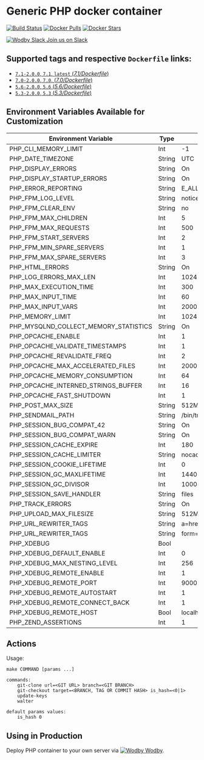 # Generic PHP docker container

[![Build Status](https://travis-ci.org/wodby/php.svg?branch=master)](https://travis-ci.org/wodby/php)
[![Docker Pulls](https://img.shields.io/docker/pulls/wodby/php.svg)](https://hub.docker.com/r/wodby/php)
[![Docker Stars](https://img.shields.io/docker/stars/wodby/php.svg)](https://hub.docker.com/r/wodby/php)

[![Wodby Slack](https://www.google.com/s2/favicons?domain=www.slack.com) Join us on Slack](https://slack.wodby.com/)

## Supported tags and respective `Dockerfile` links:

- [`7.1-2.0.0`, `7.1`, `latest` (*7.1/Dockerfile*)](https://github.com/wodby/php/tree/master/7.1/Dockerfile)
- [`7.0-2.0.0`, `7.0`, (*7.0/Dockerfile*)](https://github.com/wodby/php/tree/master/7.0/Dockerfile)
- [`5.6-2.0.0`, `5.6` (*5.6/Dockerfile*)](https://github.com/wodby/php/tree/master/5.6/Dockerfile)
- [`5.3-2.0.0`, `5.3` (*5.3/Dockerfile*)](https://github.com/wodby/php/tree/master/5.3/Dockerfile)

## Environment Variables Available for Customization

| Environment Variable | Type | Default Value | Description |
| -------------------- | -----| ------------- | ----------- |
| PHP_CLI_MEMORY_LIMIT                  | Int    | -1        | |
| PHP_DATE_TIMEZONE                     | String | UTC       | |
| PHP_DISPLAY_ERRORS                    | String | On        | |
| PHP_DISPLAY_STARTUP_ERRORS            | String | On        | |
| PHP_ERROR_REPORTING                   | String | E_ALL     | |
| PHP_FPM_LOG_LEVEL                     | String | notice    | |
| PHP_FPM_CLEAR_ENV                     | String | no        | 5.3 N/A |
| PHP_FPM_MAX_CHILDREN                  | Int    | 5         | |
| PHP_FPM_MAX_REQUESTS                  | Int    | 500       | |
| PHP_FPM_START_SERVERS                 | Int    | 2         | |
| PHP_FPM_MIN_SPARE_SERVERS             | Int    | 1         | |
| PHP_FPM_MAX_SPARE_SERVERS             | Int    | 3         | |
| PHP_HTML_ERRORS                       | String | On        | 5.3 only |
| PHP_LOG_ERRORS_MAX_LEN                | Int    | 1024      | |
| PHP_MAX_EXECUTION_TIME                | Int    | 300       | |
| PHP_MAX_INPUT_TIME                    | Int    | 60        | |
| PHP_MAX_INPUT_VARS                    | Int    | 2000      | |
| PHP_MEMORY_LIMIT                      | Int    | 1024      | |
| PHP_MYSQLND_COLLECT_MEMORY_STATISTICS | String | On        | |
| PHP_OPCACHE_ENABLE                    | Int    | 1         | |
| PHP_OPCACHE_VALIDATE_TIMESTAMPS       | Int    | 1         | |
| PHP_OPCACHE_REVALIDATE_FREQ           | Int    | 2         | |
| PHP_OPCACHE_MAX_ACCELERATED_FILES     | Int    | 20000     | |
| PHP_OPCACHE_MEMORY_CONSUMPTION        | Int    | 64        | |
| PHP_OPCACHE_INTERNED_STRINGS_BUFFER   | Int    | 16        | |
| PHP_OPCACHE_FAST_SHUTDOWN             | Int    | 1         | |
| PHP_POST_MAX_SIZE                     | String | 512M      | |
| PHP_SENDMAIL_PATH                     | String | /bin/true | |
| PHP_SESSION_BUG_COMPAT_42             | String | On        | 5.3 only |
| PHP_SESSION_BUG_COMPAT_WARN           | String | On        | 5.3 only |
| PHP_SESSION_CACHE_EXPIRE              | Int    | 180       | |
| PHP_SESSION_CACHE_LIMITER             | String | nocache   | |
| PHP_SESSION_COOKIE_LIFETIME           | Int    | 0         | |
| PHP_SESSION_GC_MAXLIFETIME            | Int    | 1440      | |
| PHP_SESSION_GC_DIVISOR                | Int    | 1000      | |
| PHP_SESSION_SAVE_HANDLER              | String | files     | |
| PHP_TRACK_ERRORS                      | String | On        | | 
| PHP_UPLOAD_MAX_FILESIZE               | String | 512M      | |
| PHP_URL_REWRITER_TAGS                 | String | a=href,area=href,frame=src,input=src,form=fakeentry | |
| PHP_URL_REWRITER_TAGS                 | String | form=     | 7.1 |
| PHP_XDEBUG                            | Bool   |           | |
| PHP_XDEBUG_DEFAULT_ENABLE             | Int    | 0         | |
| PHP_XDEBUG_MAX_NESTING_LEVEL          | Int    | 256       | |
| PHP_XDEBUG_REMOTE_ENABLE              | Int    | 1         | |
| PHP_XDEBUG_REMOTE_PORT                | Int    | 9000      | |
| PHP_XDEBUG_REMOTE_AUTOSTART           | Int    | 1         | |
| PHP_XDEBUG_REMOTE_CONNECT_BACK        | Int    | 1         | |
| PHP_XDEBUG_REMOTE_HOST                | Bool   | localhost | |
| PHP_ZEND_ASSERTIONS                   | Int    | 1         | 7.x only |

## Actions

Usage:
```
make COMMAND [params ...]
 
commands:
    git-clone url=<GIT URL> branch=<GIT BRANCH>   
    git-checkout target=<BRANCH, TAG OR COMMIT HASH> is_hash=<0|1>   
    update-keys
    walter
    
default params values:
    is_hash 0
```

## Using in Production

Deploy PHP container to your own server via [![Wodby](https://www.google.com/s2/favicons?domain=wodby.com) Wodby](https://wodby.com).